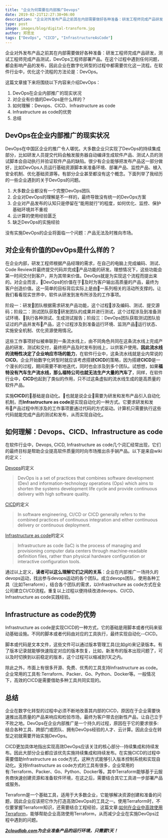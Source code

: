 ```yaml
---
title: "企业为何需要在内部推广Devops"
date: 2019-02-21T12:27:38+06:00
description: "企业对外发布产品之前其在内部需要做好各种准备：研发工程师完成产品研发，测试工程师完成产品测试，DevOps工程师部署产品。在这个过程中遇到任何问题，都会影响产品的发布，因此企业在数字化转型的过程中都需要优化这一流程。在软件行业中，优化这个流程的方法论是：DevOps。"
type: post
image: images/blog/digital-transform.jpg
author: 郑思龙
tags: ["DevOps", "CICD", "InfrastructureAsCode"]
---
```


企业对外发布产品之前其在内部需要做好各种准备：研发工程师完成产品研发，测试工程师完成产品测试，DevOps工程师部署产品。在这个过程中遇到任何问题，都会影响产品的发布，因此企业在数字化转型的过程中都需要优化这一流程。在软件行业中，优化这个流程的方法论是：DevOps。

这篇文章接下来将围绕以下内容来介绍DevOps：

1. DevOps在企业内部推广的现实状况
2. 对企业有价值的DevOps是什么样的？
3. 如何理解：Devops、CICD、Infrastructure as code
4. Infrastructure as code的优势
5. 总结

## DevOps在企业内部推广的现实状况

DevOps在中国区企业的推广令人堪忧。大多数企业只实现了DevOps的持续集成部分，比如研发人员提交代码会触发服务器自动编译生成软件产品、测试人员的测试脚本会自动执行并验证软件产品的缺陷。很少有企业能够把发布产品这一部分做好，比如DevOps人员运行基础资源脚本来准备环境、部署产品、监控产品、植入安全机制、优化基础资源等。有部分企业甚至都没有这个概念。下面列举了我经历的一些企业遇到的关于DevOps的问题。

1. 大多数企业都没有一个完整DevOps团队
2. 企业对DevOps的理解是不一样的，最终导致没有统一的DevOps方案
3. 企业对产品发布的认知只是停留在“能用就行”的程度，如何优化、监控、保护基础环境并不重视
4. 云计算的使用经验匮乏
5. 缺乏DevOps的实施经验

没有实施DevOps的企业将面临一个问题：产品无法及时推向市场。

## 对企业有价值的DevOps是什么样的？

在企业内部，研发工程师根据产品经理的需求，在自己的电脑上完成编码、测试、Code Review并最终提交代码并完成产品功能的研发。理想情况下，这些功能会第一时间交付到客户，并为其带来价值。DevOps就是为实现这个流程而提出来的。对企业而言，DevOps的价值在于及时为客户输出高质量的产品，最终为客户创造价值。这一简单的目标背后实际上是由一系列相关的活动所支撑的。让我们看看现实世界中，软件从研发到发布所涉及的工作事项。

阶段一：研发团队根据需求研发产品功能，这个过程涉及编码、测试、提交源码；阶段二：测试团队获取研发团队的成果并进行测试，这个过程涉及到准备测试环境、执行各种测试、生成测试报告；阶段三：DevOps团队获取测试团队验证过的产品并发布产品，这个过程涉及到准备运行环境、监测产品运行状态、实施安全机制、优化资源使用情况。

这些工作事项好似被串联到一条流水线上，由不同角色共同在这条流水线上完成产品的研发、测试和交付，最终把产品及时发布到线上，以供客户使用。**因此流水线的流畅性决定了企业响应市场的能力**，在软件行业中，这条流水线就是业内常说的**CICD**。企业开始数字化转型时就应该考虑搭建**CICD**的策略，因为搭建**CICD**是一个漫长的过程，期间需要不断地迭代，同时也会涉及到多个团队。试想想，如果**福特没有汽车生产流水线，那么福特公司也就无法生产大量的汽车了**，同样，在软件行业中，**CICD**也起到了类似的作用，只不过这条虚拟的流水线生成的是高质量的软件产品。

实施**CICD**的基础是自动化。也就是说企业需要为研发和发布产品引入自动化机制，而**Infrastructure as code**是实现自动化的一种方式。它要求研发和发布产品过程中所涉及的工作事项要通过代码的方式驱动。计算机只需要执行这些代码就能完成产品的测试和发布，从而实现自动化。

## 如何理解：Devops、CICD、Infrastructure as code

在软件行业中，Devops, CICD, Infrastructure as code几个词汇经常出现，它们的最终目标是帮助企业提高软件质量同时向市场推出杀手锏产品。以下是来自wiki的定义：

[Devops](https://en.wikipedia.org/wiki/DevOps)的定义

> DevOps is a set of practices that combines software development (Dev) and information-technology operations (Ops) which aims to shorten the systems development life cycle and provide continuous delivery with high software quality.

[CICD](https://en.wikipedia.org/wiki/CI/CD)的定义

> In software engineering, CI/CD or CICD generally refers to the combined practices of continuous integration and either continuous delivery or continuous deployment.

[Infrastructure as code](https://en.wikipedia.org/wiki/Infrastructure_as_code)的定义

> Infrastructure as code (IaC) is the process of managing and provisioning computer data centers through machine-readable definition files, rather than physical hardware configuration or interactive configuration tools.

通过以上定义，**读者可以这么理解它们之间的关系**：企业在内部推广一场持久的devops运动，找出参与devops运动的各个团队。成立devops团队，使用各种工具（比如Terraform），结合各个团队的需求，以Infrastructure as code方式在全公司建立CI/CD流程。重复以上过程以便持续改进devops、CI/CD、Infrastructure as code实践经验。

## Infrastructure as code的优势

Infrastructure as code是实现CICD的一种方式，它的基础是用脚本或者代码来驱动基础设施。不同的脚本或者代码由对应的工具执行，最终实现自动化--CICD。

脚本或代码是文本文件，这些文件可以通过版本管理工具(比如git)来记录版本。有了版本记录就能够快速指定对应的版本恢复，比如，新发布的版本出现问题了，可以及时切换到以前稳定的版本，这个过程可以缩减到1天之内。

除此之外，市面上有很多开源、免费、优秀的工具支持Infrastructure as code。企业常用的工具有:Terraform、Packer、Go、Python、Docker等。一般情况下，高效的CICD是需要借助多种工具共同实现的。

## 总结

企业在数字化转型的过程中必须不断地改善其内部的CICD，原因在于企业需要快速推出高质量的产品来响应和检验市场，最终为客户带去创新性产品，让自己立于不败之地。DevOps在企业内部推广是一个持久的过程，原因在于它的要求很多:结合各种工具、跨部门或团队、拥有DevOps经验的人才、云计算。因此企业在转型之初就需要开始实施DevOps。

CICD更加具体地指出实现高效DevOps应该关注的核心部分--持续集成和持续发布。因此大部分企业都应该优先实施持续集成和持续发布。在实施CICD的过程中需要借助Infrastructure as code方式，这种方式能够引入版本控制系统和实现自动化。支持Infrastructure as code方式的工具有很多，企业常用的有:Terraform、Packer、Go、Python、Docker等。其中Terraform能够基于云服务商快速创建资源和准备软件环境，在这之后，需要结合其它工具进一步部署产品或服务。

Terraform是一个基础工具，适用于大多数企业，它能够解决资源创建和准备的问题，因此企业应该把它作为打造高效DevOps的工具之一。使用Terraform时，不仅要掌握Terraform知识，还需要结合工程经验，这篇文章:[如何在企业中高效使用Terraform](https://2cloudlab.com/blog/how-to-apply-terraform-across-entire-enterprises/)，能够帮助企业高效使用Terraform，从而减少企业在实施DevOps过程中遇到的问题。

___[2cloudlab.com](https://2cloudlab.com/)为企业准备产品的运行环境，只需要1天！___